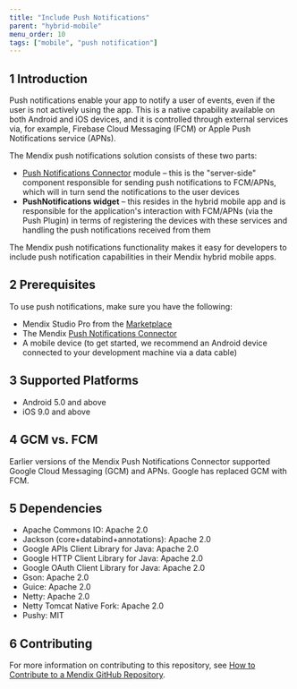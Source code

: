 ```yaml
---
title: "Include Push Notifications"
parent: "hybrid-mobile"
menu_order: 10
tags: ["mobile", "push notification"]
---
```


## 1 Introduction

Push notifications enable your app to notify a user of events, even if the user is not actively using the app. This is a native capability available on both Android and iOS devices, and it is controlled through external services via, for example, Firebase Cloud Messaging (FCM) or Apple Push Notifications service (APNs).

The Mendix push notifications solution consists of these two parts:

* [Push Notifications Connector](/appstore/modules/push-notifications) module – this is the "server-side" component responsible for sending push notifications to FCM/APNs, which will in turn send the notifications to the user devices
* **PushNotifications widget** – this resides in the hybrid mobile app and is responsible for the application's interaction with FCM/APNs (via the Push Plugin) in terms of registering the devices with these services and handling the push notifications received from them

The Mendix push notifications functionality makes it easy for developers to include push notification capabilities in their Mendix hybrid mobile apps.

## 2 Prerequisites

To use push notifications, make sure you have the following:

* Mendix Studio Pro from the [Marketplace](https://appstore.home.mendix.com/link/modeler)
* The Mendix [Push Notifications Connector](/appstore/modules/push-notifications)
* A mobile device (to get started, we recommend an Android device connected to your development machine via a data cable)

## 3 Supported Platforms

* Android 5.0 and above
* iOS 9.0 and above

## 4 GCM vs. FCM

Earlier versions of the Mendix Push Notifications Connector supported Google Cloud Messaging (GCM) and APNs. Google has replaced GCM with FCM.

## 5 Dependencies

* Apache Commons IO: Apache 2.0
* Jackson (core+databind+annotations): Apache 2.0
* Google APIs Client Library for Java: Apache 2.0
* Google HTTP Client Library for Java: Apache 2.0
* Google OAuth Client Library for Java: Apache 2.0
* Gson: Apache 2.0
* Guice: Apache 2.0
* Netty: Apache 2.0
* Netty Tomcat Native Fork: Apache 2.0
* Pushy: MIT

## 6 Contributing

For more information on contributing to this repository, see [How to Contribute to a Mendix GitHub Repository](/howto/collaboration-requirements-management/contribute-to-a-github-repository).
